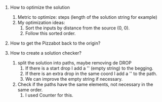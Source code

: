 1. How to optimize the solution
   1. Metric to optimize: steps (length of the solution string for example)
   2. My optimization ideas:
      1. Sort the inputs by distance from the source (0, 0).
      2. Follow this sorted order.

2. How to get the Pizzabot back to the origin?

3. How to create a solution checker?
   1. split the solution into paths, maybe removing de DROP
      1. If there is a start drop I add a '' (empty string) to the begging.
      2. If there is an extra drop in the same coord I add a '' to the path.
      3. We can improve the empty string if necessary.
   2. Check if the paths have the same elements, not necessary in the same order.
      1. I used Counter for this.